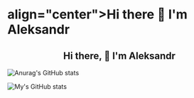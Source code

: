 <h1> align="center">Hi there 👋 I'm Aleksandr</center></h1>
<h2 align="center">Hi there, 👋 I'm Aleksandr</h2>

<!--
**onemanzerg/onemanzerg** is a ✨ _special_ ✨ repository because its `README.md` (this file) appears on your GitHub profile.

Here are some ideas to get you started:

- 🔭 I’m currently working on ...
- 🌱 I’m currently learning ...
- 👯 I’m looking to collaborate on ...
- 🤔 I’m looking for help with ...
- 💬 Ask me about ...
- 📫 How to reach me: ...
- 😄 Pronouns: ...
- ⚡ Fun fact: ...
-->

![Anurag's GitHub stats](https://github-readme-stats.vercel.app/api?username=onemanzerg&show_icons=true&theme=codeSTACKr)


![My's GitHub stats](http://github-profile-summary-cards.vercel.app/api/cards/profile-details?username={onemanzerg}&theme={dracula})
